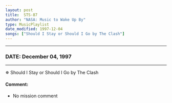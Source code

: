 ```yaml
---
layout: post
title:  STS-87
author: "NASA: Music to Wake Up By"
type: MusicPlaylist
date_modified: 1997-12-04
songs: ["Should I Stay or Should I Go by The Clash"]
---
```


----
### DATE: December 04, 1997
----
✵ Should I Stay or Should I Go by The Clash

#### Comment:
* No mission comment



<br/>
<center>
	<a target="_blank"
	   href="https://twitter.com/intent/tweet?hashtags=Space,NASA,Playlist,NASAWakeupCalls,SpaceProgram&text={{ page.author}}, '{{ page.songs.first }}' {{ page.title }}, {{ page.date | date: '%B %d, %Y' }}. {{ site.url }}{{ page.url }} @nasawakeupcalls">
	   <i class="fab fa-twitter" alt="Tweet this page" style="font-size: 1.3em;"></i>
	</a>
	&nbsp; 	<i class="fas fa-user-astronaut" style="font-size: 1.5em;"></i> &nbsp;
    <a type="amzn" search="'Should I Stay or Should I Go by The Clash'" category="popular music">
        <i class="fab fa-amazon" style="font-size: 1.3em;"></i>
    </a>
</center>
